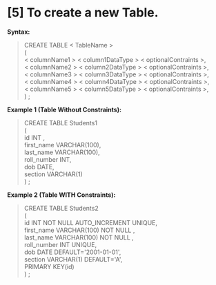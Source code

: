 # [5] To create a new Table.  
<b>Syntax:</b>  
> CREATE TABLE < TableName >   
(  
< columnName1 > < column1DataType > < optionalContraints >,  
< columnName2 > < column2DataType > < optionalContraints >,  
< columnName3 > < column3DataType > < optionalContraints >,  
< columnName4 > < column4DataType > < optionalContraints >,  
< columnName5 > < column5DataType > < optionalContraints >,  
) ;  

<b>Example 1 (Table Without Constraints):</b>
> CREATE TABLE Students1   
(  
id INT ,  
first_name VARCHAR(100),  
last_name VARCHAR(100),  
roll_number INT,  
dob DATE,   
section VARCHAR(1)     
) ;  
  
<b>Example 2 (Table WITH Constraints):</b>
> CREATE TABLE Students2   
(  
id INT NOT NULL AUTO_INCREMENT UNIQUE,  
first_name VARCHAR(100) NOT NULL ,  
last_name VARCHAR(100) NOT NULL ,  
roll_number INT UNIQUE,  
dob DATE DEFAULT='2001-01-01',   
section VARCHAR(1) DEFAULT='A',   
PRIMARY KEY(id)      
) ;  
  
   
